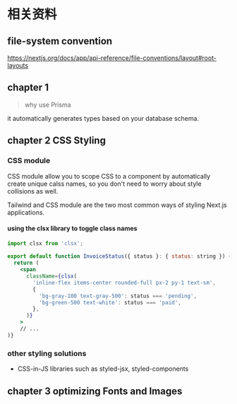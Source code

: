 # 相关资料

## file-system convention

<https://nextjs.org/docs/app/api-reference/file-conventions/layout#root-layouts>

## chapter 1

> why use Prisma

it automatically generates types based on your database schema.

## chapter 2 CSS Styling

### CSS module

CSS module allow you to scope CSS to a component by automatically create unique calss names, so you don't need to worry about style collisions as well.

Tailwind and CSS module are the two most common ways of styling Next.js applications.

#### using the clsx library to toggle class names

``` jsx
import clsx from 'clsx';
 
export default function InvoiceStatus({ status }: { status: string }) {
  return (
    <span
      className={clsx(
        'inline-flex items-center rounded-full px-2 py-1 text-sm',
        {
          'bg-gray-100 text-gray-500': status === 'pending',
          'bg-green-500 text-white': status === 'paid',
        },
      )}
    >
    // ...
)}
```

### other styling solutions

- CSS-in-JS libraries such as styled-jsx, styled-components

## chapter 3 optimizing Fonts and Images

